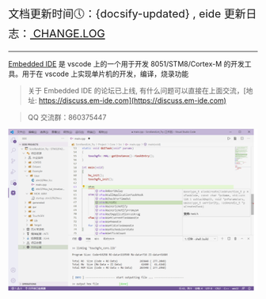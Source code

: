 
<p style="font-size: 22px;">文档更新时间🕔：{docsify-updated} , eide 更新日志：<a href="https://marketplace.visualstudio.com/items/CL.eide/changelog"> CHANGE.LOG </a></p>

***

[Embedded IDE](https://marketplace.visualstudio.com/items?itemName=CL.eide) 是 vscode 上的一个用于开发 8051/STM8/Cortex-M 的开发工具。用于在 vscode 上实现单片机的开发，编译，烧录功能

> 关于 Embedded IDE 的论坛已上线, 有什么问题可以直接在上面交流，[地址: https://discuss.em-ide.com](https://discuss.em-ide.com)

> QQ 交流群：860375447

![preview](./preview.png)


